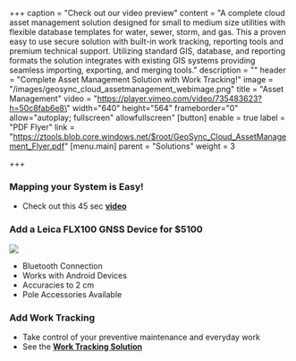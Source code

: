 +++
caption = "Check out our video preview"
content = "A complete cloud asset management solution designed for small to medium size utilities with flexible database templates for water, sewer, storm, and gas.  This a proven easy to use secure solution with built-in work tracking, reporting tools and premium technical support.  Utilizing standard GIS, database, and reporting formats the solution integrates with existing GIS systems providing seamless importing, exporting, and merging tools."
description = ""
header = "Complete Asset Management Solution with Work Tracking!"
image = "/images/geosync_cloud_assetmanagement_webimage.png"
title = "Asset Management"
video = "https://player.vimeo.com/video/735483623?h=50c8fab6e8\" width=\"640\" height=\"564\" frameborder=\"0\" allow=\"autoplay; fullscreen\" allowfullscreen"
[button]
enable = true
label = "PDF Flyer"
link = "https://ztools.blob.core.windows.net/$root/GeoSync_Cloud_AssetManagement_Flyer.pdf"
[menu.main]
parent = "Solutions"
weight = 3

+++
### Mapping your System is Easy!

* Check out this 45 sec [**video**](https://vimeo.com/734988953)

### Add a Leica FLX100 GNSS Device for $5100

![](/images/leica_zeno_flx100.png)

* Bluetooth Connection
* Works with Android Devices
* Accuracies to 2 cm
* Pole Accessories Available

### Add Work Tracking

* Take control of your preventive maintenance and everyday work
* See the [**Work Tracking Solution**](https://start.geosync.cloud/solutions/work-tracking/)